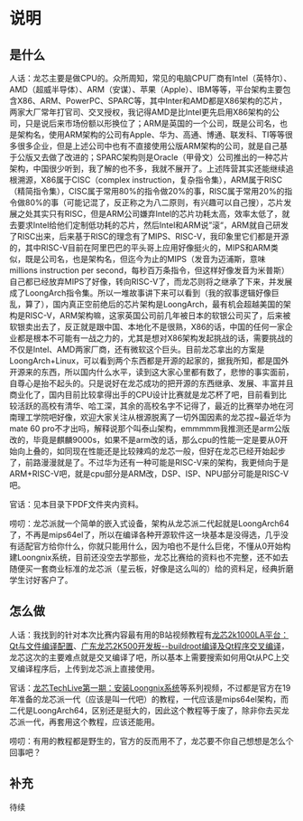 # 说明

## 是什么

人话：龙芯主要是做CPU的。众所周知，常见的电脑CPU厂商有Intel（英特尔）、AMD（超威半导体）、ARM（安谋）、苹果（Apple）、IBM等等，平台架构主要包含X86、ARM、PowerPC、SPARC等，其中Inter和AMD都是X86架构的芯片，两家大厂常年打官司、交叉授权，我记得AMD是比Intel更先启用X86架构的公司，只是说后来市场份额以形换位了；ARM是英国的一个公司，既是公司名，也是架构名，使用ARM架构的公司有Apple、华为、高通、博通、联发科、TI等等很多很多企业，但是上述公司中也有不直接使用公版ARM架构的公司，就是自己基于公版又去做了改进的；SPARC架构则是Oracle（甲骨文）公司推出的一种芯片架构，中国很少听到，我了解的也不多，我就不展开了。上述阵营其实还能继续追根溯源，X86属于CISC（complex instruction，复杂指令集），ARM属于RISC（精简指令集），CISC属于常用80%的指令做20%的事，RISC属于常用20%的指令做80%的事（可能记混了，反正称之为八二原则，有兴趣可以自己搜），芯片发展之处其实只有RISC，但是ARM公司嫌弃Intel的芯片功耗太高，效率太低了，就去要求Intel给他们定制低功耗的芯片，然后Intel和ARM说”滚“，ARM就自己研发了RISC出来，后来基于RISC的理念有了MIPS、RISC-V，我印象里它们都是开源的，其中RISC-V目前在阿里巴巴的平头哥上应用好像挺火的，MIPS和ARM类似，既是公司名，也是架构名，但迄今为止的MIPS（发音为迈浦斯，意味millions instruction per second，每秒百万条指令，但这样好像发音为米普斯）自己都已经放弃MIPS了好像，转向RISC-V了，而龙芯则将之继承了下来，并发展成了LoongArch指令集。所以一堆故事讲下来可以看到（我的叙事逻辑好像巨乱，算了），国内真正空前绝后的芯片架构是LoongArch，最有机会超越美国的架构是RISC-V，ARM架构嘛，这家英国公司前几年被日本的软银公司买了，后来被软银卖出去了，反正就是跟中国、本地化不是很熟，X86的话，中国的任何一家企业都是根本不可能有一战之力的，尤其是想对X86架构发起挑战的话，需要挑战的不仅是Intel、AMD两家厂商，还有微软这个巨头。目前龙芯拿出的方案是LoongArch+Linux，可以看到两个东西都是开源的起家的，据我所知，都是国外开源来的东西，所以国内什么水平，读到这大家心里都有数了，悲惨的事实面前，自尊心是抬不起头的。只是说好在龙芯成功的把开源的东西继承、发展、丰富并且商业化了，国内目前比较拿得出手的CPU设计比赛就是龙芯杯了吧，目前看到比较活跃的高校有清华、哈工深，其余的高校名字不记得了，最近的比赛举办地在河南理工学院吧好像，欢迎大家关注从根源脱离了一切外国因素的龙芯捏~最近华为mate 60 pro不才出吗，解释说那个叫泰山架构，emmmmm我推测还是arm公版改的，毕竟是麒麟9000s，如果不是arm改的话，那么cpu的性能一定是要从0开始向上叠的，如同现在性能还是比较辣鸡的龙芯一般，但好在龙芯已经开始起步了，前路漫漫就是了。不过华为还有一种可能是RISC-V来的架构，我更倾向于是ARM+RISC-V吧，就是cpu部分是ARM改，DSP、ISP、NPU部分可能是RISC-V吧。

官话：见本目录下PDF文件夹内资料。

唠叨：龙芯派就一个简单的嵌入式设备，架构从龙芯派二代起就是LoongArch64了，不再是mips64el了，所以在编译各种开源软件这一块基本是没得选，几乎没有适配官方给你什么，你就只能用什么，因为咱也不是什么巨佬，不懂从0开始构建Loongnix系统，目前还没空去学那些，龙芯比赛给的资料也不完整，还不如去随便买一套商业标准的龙芯派（星云板，好像是这么叫的）给的资料足，经典折磨学生讨好客户了。

## 怎么做

人话：我找到的针对本次比赛内容最有用的B站视频教程有[龙芯2k1000LA平台：Qt与文件编译配置](https://www.bilibili.com/video/BV1Ge4y197gk/?spm_id_from=333.999.0.0&vd_source=eb5f24bfe098bea8c8c9297b89e1bd81)、[广东龙芯2K500开发板--buildroot编译及Qt程序交叉编译](https://www.bilibili.com/video/BV1it4y1u7Ae/?spm_id_from=333.999.0.0&vd_source=eb5f24bfe098bea8c8c9297b89e1bd81)，龙芯这次的主要难点就是交叉编译了吧，所以基本上需要搜索如何用Qt从PC上交叉编译程序后，上传到龙芯派上直接使用。

官话：[龙芯TechLive第一期：安装Loongnix系统](https://www.bilibili.com/video/BV1c4411A7rJ/?spm_id_from=333.999.0.0&vd_source=eb5f24bfe098bea8c8c9297b89e1bd81)等系列视频，不过都是官方在19年准备的龙芯派一代（应该是叫一代吧）的教程，一代应该是mips64el架构，而二代是LoongArch64，区别还是挺大的，因此这个教程等于废了，除非你去买龙芯派一代，再套用这个教程，应该还能用。

唠叨：有用的教程都是野生的，官方的反而用不了，龙芯要不你自己想想是怎么个回事吧？

## 补充

待续

